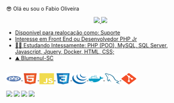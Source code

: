 😎 Olá eu sou o Fabio Oliveira

<div align="center">
  <a href="https://github.com/fabiooliveira">
  <img height="180em" src="https://github-readme-stats.vercel.app/api?username=fabiooliveira&show_icons=true&theme=dark&include_all_commits=true&count_private=true"/>
  <img height="180em" src="https://github-readme-stats.vercel.app/api/top-langs/?username=fabiooliveira&layout=compact&langs_count=7&theme=dark"/>
</div>
  
 
- Disponivel para realocação como: Suporte
- Interesse em Front End ou Desenvolvedor PHP Jr
- 👨‍💻 Estudando Intessamente: PHP (POO), MySQL, SQL Server, Javascript, Jquery, Docker, HTML, CSS;
- ⛰ Blumenul-SC 

  
<div style="display: inline_block"><br>
  <img align="center" alt="Rafa-Js" height="30" width="40" src="https://raw.githubusercontent.com/devicons/devicon/master/icons/php/php-plain.svg">
  <img align="center" alt="Rafa-HTML" height="30" width="40" src="https://raw.githubusercontent.com/devicons/devicon/master/icons/html5/html5-original.svg">
   <img align="center" alt="Rafa-Js" height="30" width="40" src="https://raw.githubusercontent.com/devicons/devicon/master/icons/javascript/javascript-plain.svg">
  <img align="center" alt="Rafa-CSS" height="30" width="40" src="https://raw.githubusercontent.com/devicons/devicon/master/icons/css3/css3-original.svg">
  <img align="center" alt="Rafa-React" height="30" width="40" src="https://raw.githubusercontent.com/devicons/devicon/master/icons/jquery/jquery-plain.svg">
  <img align="center" alt="Rafa-React" height="30" width="40" src="https://raw.githubusercontent.com/devicons/devicon/master/icons/docker/docker-plain.svg">
  <img align="center" alt="Rafa-React" height="30" width="40" src="https://raw.githubusercontent.com/devicons/devicon/master/icons/mysql/mysql-plain.svg">
  <img align="center" alt="Rafa-React" height="30" width="40" src="https://raw.githubusercontent.com/devicons/devicon/master/icons/git/git-plain.svg">
  
</div>
  
  <br/>
  
 <div> 
    <a href="https://instagram.com/fabio.oficial" target="_blank"><img src="https://img.shields.io/badge/-Instagram-%23E4405F?style=for-the-badge&logo=instagram&logoColor=white" target="_blank"></a>
  <a href = "mailto:fabiodiego91@gmail.com"><img src="https://img.shields.io/badge/-Gmail-%23333?style=for-the-badge&logo=gmail&logoColor=white" target="_blank"></a>
  <a href="https://www.linkedin.com/in/fabio-oliveira-302433147/" target="_blank"><img src="https://img.shields.io/badge/-LinkedIn-%230077B5?style=for-the-badge&logo=linkedin&logoColor=white" target="_blank"></a>
    <a href=https://api.whatsapp.com/send?phone=5547997631633&text=Ol%C3%A1%20Mundo!" target="_blank"><img src="https://img.shields.io/badge/-whatsapp-%23E4405F?style=for-the-badge&logo=whatsapp&logoColor=white" target="_blank"></a>
 </div>
  
